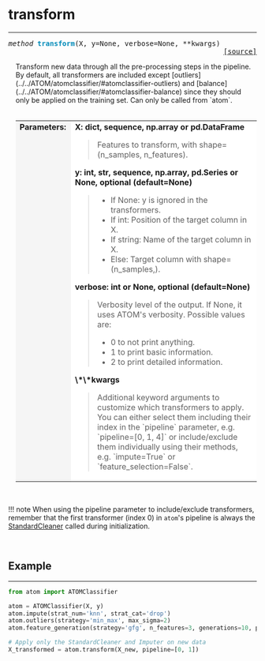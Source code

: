 # transform
-----------

<a name="atom"></a>
<pre><em>method</em> <strong style="color:#008AB8">transform</strong>(X, y=None, verbose=None, **kwargs) 
<div align="right"><a href="https://github.com/tvdboom/ATOM/blob/master/atom/atom.py#L304">[source]</a></div></pre>
<div style="padding-left:3%">
Transform new data through all the pre-processing steps in the pipeline. By default,
 all transformers are included except [outliers](../../ATOM/atomclassifier/#atomclassifier-outliers)
 and [balance](../../ATOM/atomclassifier/#atomclassifier-balance) since they should
 only be applied on the training set. Can only be called from `atom`.
<br /><br />
<table>
<tr>
<td width="15%" style="vertical-align:top; background:#F5F5F5;"><strong>Parameters:</strong></td>
<td width="75%" style="background:white;">
<strong>X: dict, sequence, np.array or pd.DataFrame</strong>
<blockquote>
Features to transform, with shape=(n_samples, n_features).
</blockquote>
<strong>y: int, str, sequence, np.array, pd.Series or None, optional (default=None)</strong>
<blockquote>
<ul>
<li>If None: y is ignored in the transformers.</li>
<li>If int: Position of the target column in X.</li>
<li>If string: Name of the target column in X.</li>
<li>Else: Target column with shape=(n_samples,).</li>
</ul>
</blockquote>
<strong>verbose: int or None, optional (default=None)</strong>
<blockquote>
Verbosity level of the output. If None, it uses ATOM's verbosity. Possible values are:
<ul>
<li>0 to not print anything.</li>
<li>1 to print basic information.</li>
<li>2 to print detailed information.</li>
</ul>
</blockquote>
<strong>\*\*kwargs</strong>
<blockquote>
Additional keyword arguments to customize which transformers to apply. You can
 either select them including their index in the `pipeline` parameter,
 e.g. `pipeline=[0, 1, 4]` or include/exclude them individually using their
 methods, e.g. `impute=True` or `feature_selection=False`.
</blockquote>
</tr>
</table>
</div>
<br />

!!! note
    When using the pipeline parameter to include/exclude transformers, remember
    that the first transformer (index 0) in `atom`'s pipeline is always the
    [StandardCleaner](../data_cleaning/standard_cleaner.md) called during
    initialization.

<br>


## Example
----------

```python
from atom import ATOMClassifier

atom = ATOMClassifier(X, y)
atom.impute(strat_num='knn', strat_cat='drop')
atom.outliers(strategy='min_max', max_sigma=2)
atom.feature_generation(strategy='gfg', n_features=3, generations=10, population=1000)

# Apply only the StandardCleaner and Imputer on new data
X_transformed = atom.transform(X_new, pipeline=[0, 1])
```
